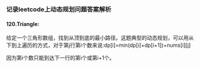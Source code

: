 ### 记录leetcode上动态规划问题答案解析

#### 120.Triangle:

给定一个三角形数组，找到从顶到底的最小路径。这题典型的动态规划，可以用从下到上遍历的方式，对于第j行第i个数来说:dp[i]=min(dp[i]+dp[i+1])+nums[i][j]

因为第i个数只能到达下一行的第i个或第i+1个。
